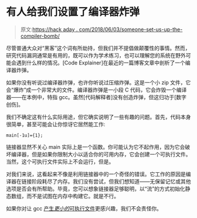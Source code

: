 # 有人给我们设置了编译器炸弹

> 原文:[https://hack aday . com/2018/06/03/someone-set-us-up-the-compiler-bomb/](https://hackaday.com/2018/06/03/someone-set-us-up-the-compiler-bomb/)

尽管普通大众对“黑客”这个词有所劫持，但我们并不提倡做颠覆性的事情。然而，研究代码漏洞通常是有用的，既可以作为学术练习，也可以理解您的系统在野外可能会遇到什么样的情况。[Code Explainer]在最近的一篇博客文章中剖析了一个编译器炸弹。

如果你没有听说过编译器炸弹，也许你听说过压缩炸弹。这是一个小 zip 文件，它会“爆炸”成一个非常大的文件。编译器炸弹是一小段 C 代码，它会炸毁一个编译器——在本例中，特指 gcc。虽然[代码解释者]没有创造炸弹，但这归功于[数字创伤]。

我们不确定这有什么实际用途，但它确实说明了一些有趣的问题。首先，代码本身很简单，甚至可能会让你惊讶它居然能工作:

```
main[-1u]={1};
```

链接器显然不关心 main 实际上是一个函数。你可能认为它不起作用，因为它会破坏编译器，但是如果你限制大小以适合你的可用内存，它会创建一个可执行文件。当然，这个可执行文件实际上不会运行，但是。

对我们来说，这看起来不像是利用链接器中的一个奇怪的错误。它工作的原因是编译器在链接阶段耗尽了内存。我们没有尝试，但我们想知道——无保留记忆或其他选项是否会有所帮助。毕竟，您可以想象链接器足够聪明，以“流”的方式初始化静态数组，而不是试图在内存中构建它。就是不行。

如果你对让 gcc [产生*更小的*可执行文件](https://hackaday.com/2013/12/06/trimming-the-fat-from-avr-gcc/)更感兴趣，我们不会责怪你。